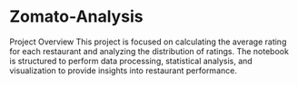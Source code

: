 # Zomato-Analysis
Project Overview This project is focused on calculating the average rating for each restaurant and analyzing the distribution of ratings. The notebook is structured to perform data processing, statistical analysis, and visualization to provide insights into restaurant performance.
